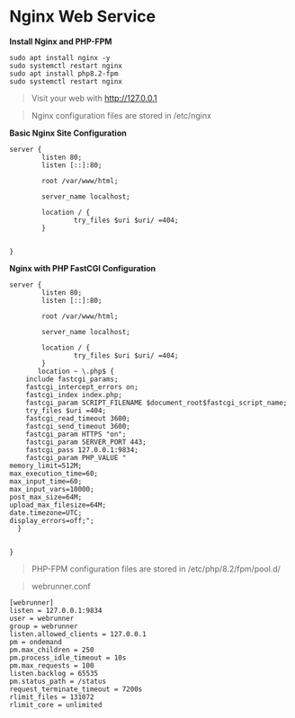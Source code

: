 # Nginx Web Service

**Install Nginx and PHP-FPM**
```
sudo apt install nginx -y
sudo systemctl restart nginx
sudo apt install php8.2-fpm
sudo systemctl restart nginx
```
> Visit your web with http://127.0.0.1

> Nginx configuration files are stored in /etc/nginx

**Basic Nginx Site Configuration**
```
server {
        listen 80;
        listen [::]:80;

        root /var/www/html;

        server_name localhost;

        location / {
                try_files $uri $uri/ =404;
        }


}
```

**Nginx with PHP FastCGI Configuration**
```
server {
        listen 80;
        listen [::]:80;

        root /var/www/html;

        server_name localhost;

        location / {
                try_files $uri $uri/ =404;
        }
       location ~ \.php$ {
    include fastcgi_params;
    fastcgi_intercept_errors on;
    fastcgi_index index.php;
    fastcgi_param SCRIPT_FILENAME $document_root$fastcgi_script_name;
    try_files $uri =404;
    fastcgi_read_timeout 3600;
    fastcgi_send_timeout 3600;
    fastcgi_param HTTPS "on";
    fastcgi_param SERVER_PORT 443;
    fastcgi_pass 127.0.0.1:9834;
    fastcgi_param PHP_VALUE "
memory_limit=512M;
max_execution_time=60;
max_input_time=60;
max_input_vars=10000;
post_max_size=64M;
upload_max_filesize=64M;
date.timezone=UTC;
display_errors=off;";
  }


}
```
> PHP-FPM configuration files are stored in /etc/php/8.2/fpm/pool.d/

>webrunner.conf

```
[webrunner]
listen = 127.0.0.1:9834
user = webrunner
group = webrunner
listen.allowed_clients = 127.0.0.1
pm = ondemand
pm.max_children = 250
pm.process_idle_timeout = 10s
pm.max_requests = 100
listen.backlog = 65535
pm.status_path = /status
request_terminate_timeout = 7200s
rlimit_files = 131072
rlimit_core = unlimited
```
